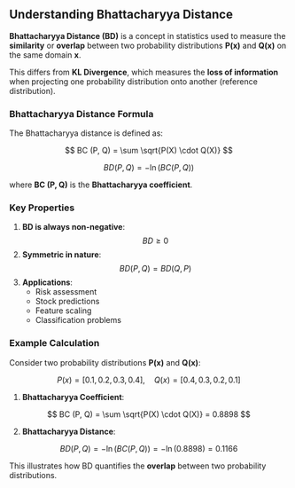 ## Understanding Bhattacharyya Distance

**Bhattacharyya Distance (BD)** is a concept in statistics used to measure the **similarity** or **overlap** between two probability distributions **P(x)** and **Q(x)** on the same domain **x**.  

This differs from **KL Divergence**, which measures the **loss of information** when projecting one probability distribution onto another (reference distribution).  

### **Bhattacharyya Distance Formula**
The Bhattacharyya distance is defined as:  

$$
BC (P, Q) = \sum \sqrt{P(X) \cdot Q(X)}
$$

$$
BD (P, Q) = -\ln(BC (P, Q))
$$

where **BC (P, Q)** is the **Bhattacharyya coefficient**.  

### **Key Properties**
1. **BD is always non-negative**:  
   $$ BD \geq 0 $$
2. **Symmetric in nature**:  
   $$ BD (P, Q) = BD (Q, P) $$
3. **Applications**:  
   - Risk assessment  
   - Stock predictions  
   - Feature scaling  
   - Classification problems  

### **Example Calculation**
Consider two probability distributions **P(x)** and **Q(x)**:  

$$
P(x) = [0.1, 0.2, 0.3, 0.4], \quad Q(x) = [0.4, 0.3, 0.2, 0.1]
$$

1. **Bhattacharyya Coefficient**:  

$$
BC (P, Q) = \sum \sqrt{P(X) \cdot Q(X)} = 0.8898
$$

2. **Bhattacharyya Distance**:  

$$
BD (P, Q) = -\ln(BC (P, Q)) = -\ln(0.8898) = 0.1166
$$

This illustrates how BD quantifies the **overlap** between two probability distributions.  
